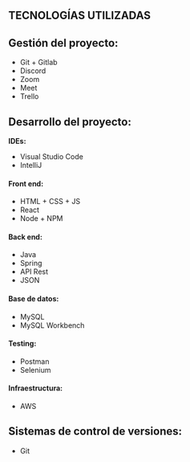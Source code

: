 ## TECNOLOGÍAS UTILIZADAS ###

## Gestión del proyecto: ##

* Git + Gitlab
* Discord
* Zoom
* Meet
* Trello

## Desarrollo del proyecto: ##

**IDEs:**
* Visual Studio Code
* IntelliJ

#### Front end: ####

* HTML + CSS + JS
* React
* Node + NPM


#### Back end: ####

* Java
* Spring
* API Rest
* JSON


#### Base de datos: ####
* MySQL
* MySQL Workbench 


#### Testing: #### 
* Postman
* Selenium

#### Infraestructura: ####
* AWS

## Sistemas de control de versiones: ##
* Git